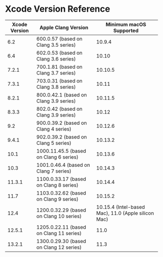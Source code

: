 # Xcode Version Reference

| Xcode Version | Apple Clang Version                     |               Minimum macOS Supported               |
| ------------- | --------------------------------------- | --------------------------------------------------- |
| 6.2           | 600.0.57 (based on Clang 3.5 series)    | 10.9.4                                              |
| 6.4           | 602.0.53 (based on Clang 3.6 series)    | 10.10                                               |
| 7.2.1         | 700.1.81 (based on Clang 3.7 series)    | 10.10.5                                             |
| 7.3.1         | 703.0.31 (based on Clang 3.8 series)    | 10.11                                               |
| 8.2.1         | 800.0.42.1 (based on Clang 3.9 series)  | 10.11.5                                             |
| 8.3.3         | 802.0.42 (based on Clang 3.9 series)    | 10.12                                               |
| 9.2           | 900.0.39.2 (based on Clang 4 series)    | 10.12.6                                             |
| 9.4.1         | 902.0.39.2 (based on Clang 5 series)    | 10.13.2                                             |
| 10.1          | 1000.11.45.5 (based on Clang 6 series)  | 10.13.6                                             |
| 10.3          | 1001.0.46.4 (based on Clang 7 series)   | 10.14.3                                             |
| 11.3.1        | 1100.0.33.17 (based on Clang 8 series)  | 10.14.4                                             |
| 11.7          | 1103.0.32.62 (based on Clang 9 series)  | 10.15.2                                             |
| 12.4          | 1200.0.32.29 (based on Clang 10 series) | 10.15.4 (Intel-based Mac), 11.0 (Apple silicon Mac) |
| 12.5.1        | 1205.0.22.11 (based on Clang 11 series) | 11.0                                                |
| 13.2.1        | 1300.0.29.30 (based on Clang 12 series) | 11.3                                                |
